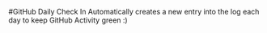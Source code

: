 #GitHub Daily Check In
Automatically creates a new entry into the log each day to keep GitHub Activity green :)
